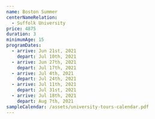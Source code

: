 ```yaml
---
name: Boston Summer
centerNameRelation:
  - Suffolk University
price: 4875
duration: 3
minimumAge: 15
programDates:
  - arrive: Jun 21st, 2021
    depart: Jul 10th, 2021
  - arrive: Jun 27th, 2021
    depart: Jul 17th, 2021
  - arrive: Jul 4th, 2021
    depart: Jul 24th, 2021
  - arrive: Jul 11th, 2021
    depart: Jul 31st, 2021
  - arrive: Jul 18th, 2021
    depart: Aug 7th, 2021
sampleCalendar: /assets/university-tours-calendar.pdf
---
```

